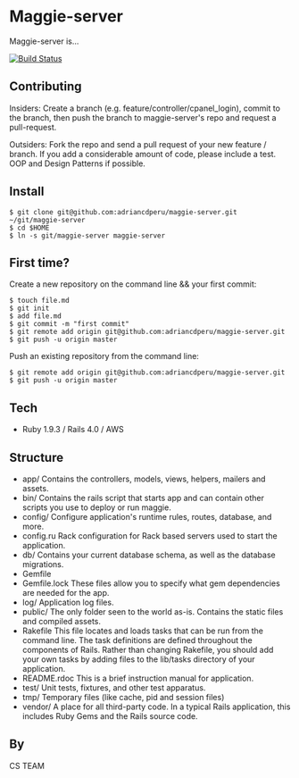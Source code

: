 Maggie-server
=============

Maggie-server is...

[![Build Status](https://travis-ci.org/adriancdperu/maggie-server.png)](https://travis-ci.org/adriancdperu/maggie-server)

Contributing
------------

Insiders: Create a branch (e.g. feature/controller/cpanel_login), commit to the branch, then push the branch to maggie-server's
repo and request a pull-request.

Outsiders: Fork the repo and send a pull request of your new feature / branch. If you add a considerable amount of code,
please include a test. OOP and Design Patterns if possible.

Install
-------

    $ git clone git@github.com:adriancdperu/maggie-server.git ~/git/maggie-server
    $ cd $HOME
    $ ln -s git/maggie-server maggie-server
    

First time?
-----------

Create a new repository on the command line && your first commit:

    $ touch file.md
    $ git init
    $ add file.md
    $ git commit -m "first commit"
    $ git remote add origin git@github.com:adriancdperu/maggie-server.git
    $ git push -u origin master


Push an existing repository from the command line:

    $ git remote add origin git@github.com:adriancdperu/maggie-server.git
    $ git push -u origin master

Tech
----

+ Ruby 1.9.3 / Rails 4.0 / AWS

Structure
---------
+ app/ Contains the controllers, models, views, helpers, mailers and assets. 
+ bin/ Contains the rails script that starts app and can contain other scripts you use to deploy or run maggie.
+ config/	Configure application's runtime rules, routes, database, and more.
+ config.ru	Rack configuration for Rack based servers used to start the application.
+ db/	Contains your current database schema, as well as the database migrations.
+ Gemfile
+ Gemfile.lock	These files allow you to specify what gem dependencies are needed for the app.
+ log/	Application log files.
+ public/	The only folder seen to the world as-is. Contains the static files and compiled assets.
+ Rakefile	This file locates and loads tasks that can be run from the command line. The task definitions are defined throughout the components of Rails. Rather than changing Rakefile, you should add your own tasks by adding files to the lib/tasks directory of your application.
+ README.rdoc	This is a brief instruction manual for application.
+ test/	Unit tests, fixtures, and other test apparatus.
+ tmp/	Temporary files (like cache, pid and session files)
+ vendor/	A place for all third-party code. In a typical Rails application, this includes Ruby Gems and the Rails source code.

By
--

CS TEAM
